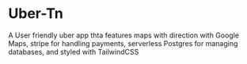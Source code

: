 # Uber-Tn
A User friendly uber app thta features maps with direction with Google Maps,  stripe for handling payments, serverless Postgres for managing databases, and styled with TailwindCSS 
